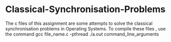 # Classical-Synchronisation-Problems

The c files of this assignment are some attempts to solve the classical synchronisation problems in Operating Systems.
To compile these files , use the command gcc file_name.c -pthread ./a.out command_line_arguments
